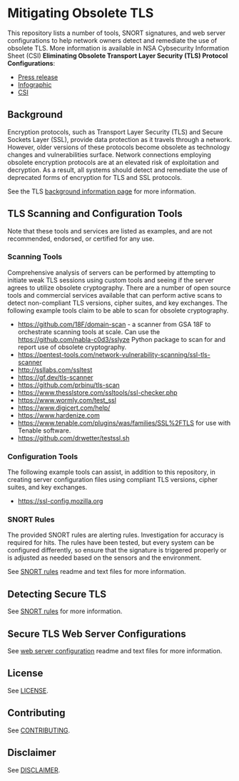 # Mitigating Obsolete TLS

This repository lists a number of tools, SNORT signatures, and web server configurations to help network owners detect and remediate the use of obsolete TLS. More information is available in NSA Cybsecurity Information Sheet (CSI) **Eliminating Obsolete Transport Layer Security (TLS) Protocol Configurations**:

* [Press release](https://www.nsa.gov/News-Features/Feature-Stories/Article-View/Article/2462345/nsa-releases-eliminating-obsolete-transport-layer-security-tls-protocol-configu/)
* [Infographic](https://media.defense.gov/2021/Jan/05/2002560126/-1/-1/0/ELIMINATING%20OBE%20TLS%20INFOGRAPHIC.PDF/ELIMINATING%20OBE%20TLS%20INFOGRAPHIC.PDF)
* [CSI](https://media.defense.gov/2021/Jan/05/2002560140/-1/-1/0/ELIMINATING_OBSOLETE_TLS_UOO197443-20.PDF)

## Background

Encryption protocols, such as Transport Layer Security (TLS) and Secure Sockets Layer (SSL), provide data protection as it travels through a network. However, older versions of these protocols become obsolete as technology changes and vulnerabilities surface. Network connections employing obsolete encryption protocols are at an elevated risk of exploitation and decryption. As a result, all systems should detect and remediate the use of deprecated forms of encryption for TLS and SSL protocols.

See the TLS [background information page](./Background%20Information.md) for more information.

## TLS Scanning and Configuration Tools

Note that these tools and services are listed as examples, and are not recommended, endorsed, or certified for any use.

### Scanning Tools

Comprehensive analysis of servers can be performed by attempting to initiate weak TLS sessions using custom tools and seeing if the server agrees to utilize obsolete cryptography. There are a number of open source tools and commercial services available that can perform active scans to detect non-compliant TLS versions, cipher suites, and key exchanges.
The following example tools claim to be able to scan for obsolete cryptography.

* https://github.com/18F/domain-scan - a scanner from GSA 18F to orchestrate scanning tools at scale. Can use the https://github.com/nabla-c0d3/sslyze Python package to scan for and report use of obsolete cryptography.
* https://pentest-tools.com/network-vulnerability-scanning/ssl-tls-scanner
* http://ssllabs.com/ssltest
* https://gf.dev/tls-scanner
* https://github.com/prbinu/tls-scan
* https://www.thesslstore.com/ssltools/ssl-checker.php
* https://www.wormly.com/test_ssl
* https://www.digicert.com/help/
* https://www.hardenize.com
* https://www.tenable.com/plugins/was/families/SSL%2FTLS for use with Tenable software.
* https://github.com/drwetter/testssl.sh

### Configuration Tools

The following example tools can assist, in addition to this repository, in creating server configuration files using compliant TLS versions, cipher suites, and key exchanges.

* https://ssl-config.mozilla.org

### SNORT Rules

The provided SNORT rules are alerting rules. Investigation for accuracy is required for hits. The rules have been tested, but every system can be configured differently, so ensure that the signature is triggered properly or is adjusted as needed based on the sensors and the environment.

See [SNORT rules](./snort/) readme and text files for more information.

## Detecting Secure TLS

See [SNORT rules](./snort/) for more information.

## Secure TLS Web Server Configurations

See [web server configuration](./webserver/) readme and text files for more information.

## License

See [LICENSE](./LICENSE.md).

## Contributing

See [CONTRIBUTING](./CONTRIBUTING.md).

## Disclaimer

See [DISCLAIMER](./DISCLAIMER.md).
